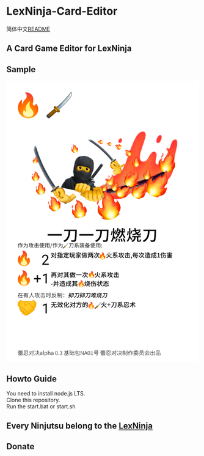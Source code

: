 # LexNinja-Card-Editor
 简体中文[README](README_zh_CN.md)
## A Card Game Editor for LexNinja
## Sample 
   ![Sample](sample/NA01一刀一刀燃烧刀.png)
## Howto Guide
  You need to install node.js LTS.\
  Clone this repository.\
  Run the start.bat or start.sh
## Every Ninjutsu belong to the [LexNinja](https://www.wsfrs.com/)
## Donate
   
